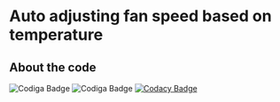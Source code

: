 # Auto adjusting fan speed based on temperature
## About the code
![Codiga Badge](https://api.codiga.io/project/31772/score/svg)
![Codiga Badge](https://api.codiga.io/project/31772/status/svg)
[![Codacy Badge](https://app.codacy.com/project/badge/Grade/0dc05bbccdbd4aa388c975a0451c2ed6)](https://www.codacy.com/gh/naveenrathod/M2-EmbSys/dashboard?utm_source=github.com&amp;utm_medium=referral&amp;utm_content=naveenrathod/M2-EmbSys&amp;utm_campaign=Badge_Grade)
